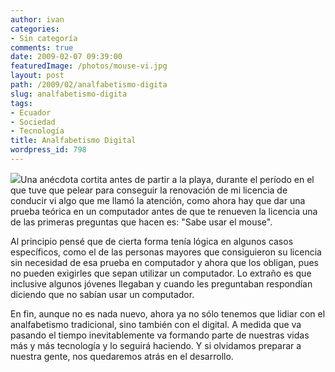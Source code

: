 ```yaml
---
author: ivan
categories:
- Sin categoría
comments: true
date: 2009-02-07 09:39:00
featuredImage: /photos/mouse-vi.jpg
layout: post
path: /2009/02/analfabetismo-digita
slug: analfabetismo-digita
tags:
- Ecuador
- Sociedad
- Tecnología
title: Analfabetismo Digital
wordpress_id: 798
---
```


[![](/photos/mouse-vi.jpg)](https://1.bp.blogspot.com/_T2UWuNJg3dQ/SY0UGRcAU9I/AAAAAAAABVQ/EotL8db21Bo/s1600-h/mouse-vi.jpg)Una anécdota cortita antes de partir a la playa, durante el período en el que tuve que pelear para conseguir la renovación de mi licencia de conducir vi algo que me llamó la atención, como ahora hay que dar una prueba teórica en un computador antes de que te renueven la licencia una de las primeras preguntas que hacen es: "Sabe usar el mouse".

Al principio pensé que de cierta forma tenía lógica en algunos casos específicos, como el de las personas mayores que consiguieron su licencia sin necesidad de esa prueba en computador y ahora que los obligan, pues no pueden exigirles que sepan utilizar un computador. Lo extraño es que inclusive algunos jóvenes llegaban y cuando les preguntaban respondían diciendo que no sabían usar un computador.

En fin, aunque no es nada nuevo, ahora ya no sólo tenemos que lidiar con el analfabetismo tradicional, sino también con el digital. A medida que va pasando el tiempo inevitablemente va formando parte de nuestras vidas más y más tecnología y lo seguirá haciendo. Y si olvidamos preparar a nuestra gente, nos quedaremos atrás en el desarrollo.